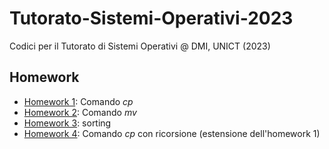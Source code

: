# Tutorato-Sistemi-Operativi-2023
Codici per il Tutorato di Sistemi Operativi @ DMI, UNICT (2023)

## Homework
- [Homework 1](./homework/homework-1/): Comando *cp*
- [Homework 2](./homework/homework-2/): Comando *mv*
- [Homework 3](./homework/homework-3/): sorting
- [Homework 4](./homework/homework-4/): Comando *cp* con ricorsione (estensione dell'homework 1)

<!-- ## Exams
- [Morra Cinese](./exams/morra-cinese/)
- [Seek Time](./exams/seek-time/)
- [Raid Simulator](./exams/raid-simulator/)
- [Polynomials](./exams/polynomials/)
- [Binary Search Tree](./exams/binary-search-tree/) -->
